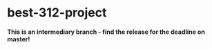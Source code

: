 # best-312-project
**This is an intermediary branch - find the release for the deadline on master!**
